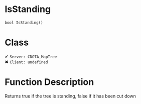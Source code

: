 # IsStanding
```
bool IsStanding()
```
# Class
✔ `Server: CDOTA_MapTree`  
✖ `Client: undefined`  

# Function Description
Returns true if the tree is standing, false if it has been cut down
